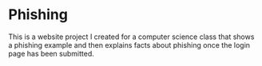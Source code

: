 # Phishing
This is a website project I created for a computer science class that shows a phishing example and then explains facts about phishing once the login page has been submitted.